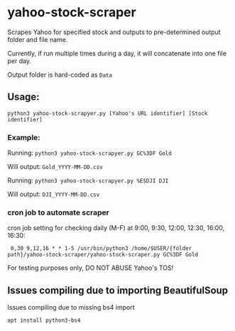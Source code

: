 # yahoo-stock-scraper
Scrapes Yahoo for specified stock and outputs to pre-determined output folder and file name.

Currently, if run multiple times during a day, it will concatenate into one file per day.

Output folder is hard-coded as 
```Data```

## Usage: 
    python3 yahoo-stock-scrapyer.py [Yahoo's URL identifier] [Stock identifier] 

### Example: 
Running:
```python3 yahoo-stock-scrapyer.py GC%3DF Gold```

Will output:
```Gold_YYYY-MM-DD.csv```

Running:
```python3 yahoo-stock-scrapyer.py %E5DJI DJI```

Will output:
```DJI_YYYY-MM-DD.csv```


### cron job to automate scraper
cron job setting for checking daily (M-F) at 9:00, 9:30, 12:00, 12:30, 16:00, 16:30:
```
 0,30 9,12,16 * * 1-5 /usr/bin/python3 /home/$USER/{folder path}/yahoo-stock-scraper/yahoo-stock-scraper.py GC%3DF Gold 
```
For testing purposes only, DO NOT ABUSE Yahoo's TOS!

## Issues compiling due to importing BeautifulSoup

Issues compiling due to missing bs4 import

``` apt install python3-bs4 ```
